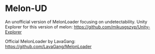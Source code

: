 # Melon-UD
An unofficial version of MelonLoader focusing on undetectability.
Unity Explorer for this version of melon: https://github.com/mikusgszyp/Unity-Explorer

Official MelonLoader by LavaGang: https://github.com/LavaGang/MelonLoader
